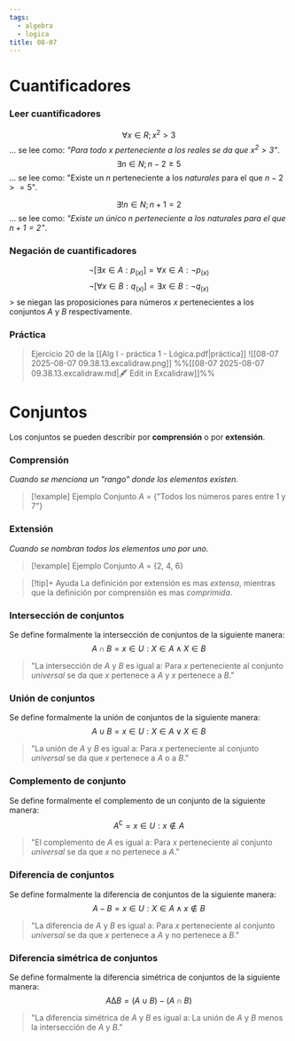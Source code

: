 ```yaml
---
tags:
  - algebra
  - logica
title: 08-07
---
```

# Cuantificadores
### Leer cuantificadores
$$
\forall x \in R;x^2>3
$$
... se lee como: *"Para todo $x$ perteneciente a los $reales$ se da que $x^2 > 3$"*.
$$
\exists n \in N;n-2\ge5
$$
... se lee como: "Existe un $n$ perteneciente a los $naturales$ para el que $n - 2 >= 5$".

$$
\exists!n\in N;n+1=2
$$
... se lee como: *"Existe un único $n$ perteneciente a los $naturales$ para el que $n + 1 = 2$"*.
### Negación de cuantificadores
$$
\neg[\exists x \in A:p_{(x)}] = \forall x \in A: \neg p_{(x)}
$$
$$
\neg[\forall x \in B:q_{(x)}] = \exists x \in B: \neg q_{(x)}
$$
\> se niegan las proposiciones para números $x$ pertenecientes a los conjuntos $A$ y $B$ respectivamente.
### Práctica
> Ejercicio 20 de la [[Alg I - práctica 1 - Lógica.pdf|práctica]]
![[08-07 2025-08-07 09.38.13.excalidraw.png]]
%%[[08-07 2025-08-07 09.38.13.excalidraw.md|🖋 Edit in Excalidraw]]%%
# Conjuntos
Los conjuntos se pueden describir por **comprensión** o por **extensión**.
### Comprensión
*Cuando se menciona un "rango" donde los elementos existen.*
>[!example] Ejemplo
>Conjunto $A$ = {"Todos los números pares entre 1 y 7"}
### Extensión
*Cuando se nombran todos los elementos uno por uno.*
>[!example] Ejemplo
>Conjunto $A$ = {2, 4, 6}

>[!tip]+ Ayuda
>La definición por extensión es mas *extensa*, mientras que la definición por comprensión es mas *comprimida*.
### Intersección de conjuntos
Se define formalmente la intersección de conjuntos de la siguiente manera:
$$
A ∩ B = {x ∈ U: X ∈ A ∧ X ∈ B}
$$
> "La intersección de $A$ y $B$ es igual a: Para $x$ perteneciente al conjunto $universal$ se da que $x$ pertenece a $A$ y $x$ pertenece a $B$."
### Unión de conjuntos
Se define formalmente la unión de conjuntos de la siguiente manera:
$$
A ∪ B = x ∈ U: X ∈ A ∨ X ∈ B
$$
> "La unión de $A$ y $B$ es igual a: Para $x$ perteneciente al conjunto $universal$ se da que $x$ pertenece a $A$ o a $B$."
### Complemento de conjunto
Se define formalmente el complemento de un conjunto de la siguiente manera:
$$
A^∁ = x ∈ U: x ∉ A
$$
> "El complemento de $A$ es igual a: Para $x$ perteneciente al conjunto $universal$ se da que $x$ no pertenece a $A$."
### Diferencia de conjuntos
Se define formalmente la diferencia de conjuntos de la siguiente manera:
$$
A - B = x ∈ U: X ∈ A ∧ x ∉ B
$$
> "La diferencia de $A$ y $B$ es igual a: Para $x$ perteneciente al conjunto $universal$ se da que $x$ pertenece a $A$ y no pertenece a $B$."
### Diferencia simétrica de conjuntos
Se define formalmente la diferencia simétrica de conjuntos de la siguiente manera:
$$
A∆B=(A∪B)-(A∩B)
$$
> "La diferencia simétrica de $A$ y $B$ es igual a: La unión de $A$ y $B$ menos la intersección de $A$ y $B$."